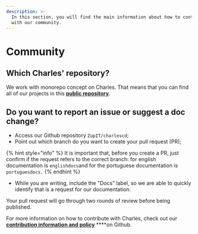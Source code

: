 ```yaml
---
description: >-
  In this section, you will find the main information about how to contribute
  with our community.
---
```


# Community

## **Which Charles' repository?**

We work with monorepo concept on Charles. That means that you can find all of our projects in this [**public repository**](https://github.com/ZupIT/charlescd).

## **Do you want to report an issue or suggest a doc change?** 

* Access our Github repository  `ZupIT/charlescd`;
* Point out which branch do you want to create your pull request \(PR\); 

{% hint style="info" %}
It is important that, before you create a PR, just confirm if the request refers to the correct branch: for english documentation is `englishdocs`and for the portuguese documentation is `portuguesdocs.`
{% endhint %}

* While you are writing, include the "Docs" label, so we are able to quickly identify that is a request for our documentation. 

Your pull request will go through two rounds of review before being published. 

For more information on how to contribute with Charles, check out our [**contribution information and policy**](https://github.com/ZupIT/charlescd/blob/master/CONTRIBUTING.md) ****on Github. 



